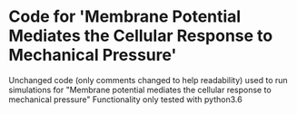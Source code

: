 # Code for 'Membrane Potential Mediates the Cellular Response to Mechanical Pressure'

Unchanged code (only comments changed to help readability) used to run simulations for "Membrane potential mediates the cellular response to mechanical pressure"
Functionality only tested with python3.6
